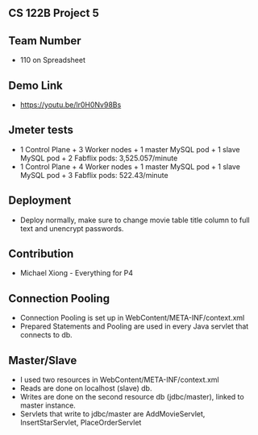 ## CS 122B Project 5

## Team Number
- 110 on Spreadsheet

## Demo Link
- https://youtu.be/lr0H0Nv98Bs

## Jmeter tests
- 1 Control Plane + 3 Worker nodes + 1 master MySQL pod + 1 slave MySQL pod + 2 Fabflix pods: 3,525.057/minute
- 1 Control Plane + 4 Worker nodes + 1 master MySQL pod + 1 slave MySQL pod + 3 Fabflix pods: 522.43/minute

## Deployment
- Deploy normally, make sure to change movie table title column to full text and unencrypt passwords.

## Contribution
- Michael Xiong - Everything for P4

## Connection Pooling
- Connection Pooling is set up in WebContent/META-INF/context.xml
- Prepared Statements and Pooling are used in every Java servlet that connects to db.

## Master/Slave
- I used two resources in WebContent/META-INF/context.xml
- Reads are done on localhost (slave) db.
- Writes are done on the second resource db (jdbc/master), linked to master instance.
- Servlets that write to jdbc/master are AddMovieServlet, InsertStarServlet, PlaceOrderServlet
